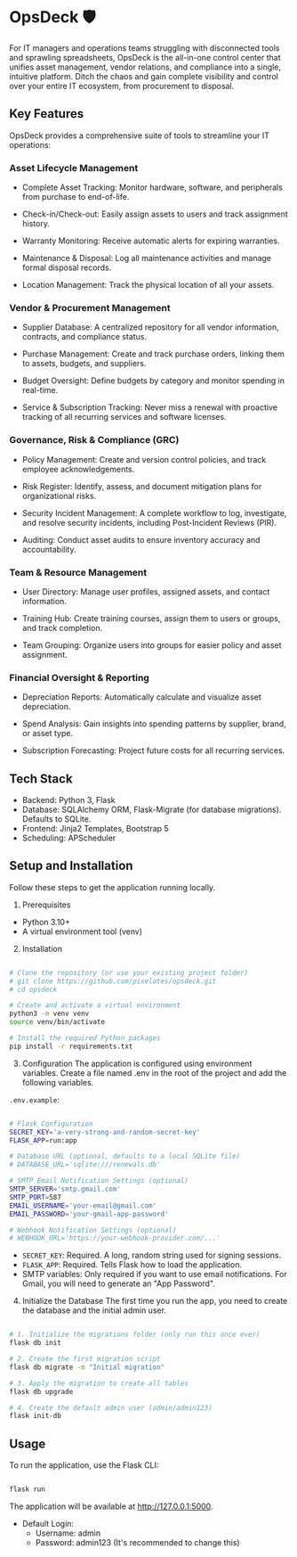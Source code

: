 # OpsDeck 🛡️
For IT managers and operations teams struggling with disconnected tools and sprawling spreadsheets, OpsDeck is the all-in-one control center that unifies asset management, vendor relations, and compliance into a single, intuitive platform. Ditch the chaos and gain complete visibility and control over your entire IT ecosystem, from procurement to disposal.

## Key Features
OpsDeck provides a comprehensive suite of tools to streamline your IT operations:

### Asset Lifecycle Management
- Complete Asset Tracking: Monitor hardware, software, and peripherals from purchase to end-of-life.

- Check-in/Check-out: Easily assign assets to users and track assignment history.

- Warranty Monitoring: Receive automatic alerts for expiring warranties.

- Maintenance & Disposal: Log all maintenance activities and manage formal disposal records.

- Location Management: Track the physical location of all your assets.

### Vendor & Procurement Management
- Supplier Database: A centralized repository for all vendor information, contracts, and compliance status.

- Purchase Management: Create and track purchase orders, linking them to assets, budgets, and suppliers.

- Budget Oversight: Define budgets by category and monitor spending in real-time.

- Service & Subscription Tracking: Never miss a renewal with proactive tracking of all recurring services and software licenses.

### Governance, Risk & Compliance (GRC)
- Policy Management: Create and version control policies, and track employee acknowledgements.

- Risk Register: Identify, assess, and document mitigation plans for organizational risks.

- Security Incident Management: A complete workflow to log, investigate, and resolve security incidents, including Post-Incident Reviews (PIR).

- Auditing: Conduct asset audits to ensure inventory accuracy and accountability.

### Team & Resource Management
- User Directory: Manage user profiles, assigned assets, and contact information.

- Training Hub: Create training courses, assign them to users or groups, and track completion.

- Team Grouping: Organize users into groups for easier policy and asset assignment.

### Financial Oversight & Reporting
- Depreciation Reports: Automatically calculate and visualize asset depreciation.

- Spend Analysis: Gain insights into spending patterns by supplier, brand, or asset type.

- Subscription Forecasting: Project future costs for all recurring services.

## Tech Stack
* Backend: Python 3, Flask
* Database: SQLAlchemy ORM, Flask-Migrate (for database migrations). Defaults to SQLite.
* Frontend: Jinja2 Templates, Bootstrap 5
* Scheduling: APScheduler

## Setup and Installation
Follow these steps to get the application running locally.

1. Prerequisites
* Python 3.10+
* A virtual environment tool (venv)

2. Installation
```bash

# Clone the repository (or use your existing project folder)
# git clone https://github.com/pixelotes/opsdeck.git
# cd opsdeck

# Create and activate a virtual environment
python3 -m venv venv
source venv/bin/activate

# Install the required Python packages
pip install -r requirements.txt
```
3. Configuration
The application is configured using environment variables. Create a file named .env in the root of the project and add the following variables.

`.env.example`:

```bash

# Flask Configuration
SECRET_KEY='a-very-strong-and-random-secret-key'
FLASK_APP=run:app

# Database URL (optional, defaults to a local SQLite file)
# DATABASE_URL='sqlite:///renewals.db'

# SMTP Email Notification Settings (optional)
SMTP_SERVER='smtp.gmail.com'
SMTP_PORT=587
EMAIL_USERNAME='your-email@gmail.com'
EMAIL_PASSWORD='your-gmail-app-password'

# Webhook Notification Settings (optional)
# WEBHOOK_URL='https://your-webhook-provider.com/...'
```
* `SECRET_KEY`: Required. A long, random string used for signing sessions.
* `FLASK_APP`: Required. Tells Flask how to load the application.
* SMTP variables: Only required if you want to use email notifications. For Gmail, you will need to generate an "App Password".

4. Initialize the Database
The first time you run the app, you need to create the database and the initial admin user.

```bash

# 1. Initialize the migrations folder (only run this once ever)
flask db init

# 2. Create the first migration script
flask db migrate -m "Initial migration"

# 3. Apply the migration to create all tables
flask db upgrade

# 4. Create the default admin user (admin/admin123)
flask init-db
```

## Usage
To run the application, use the Flask CLI:

```bash

flask run
```
The application will be available at http://127.0.0.1:5000.

* Default Login:
  + Username: admin
  + Password: admin123 (It's recommended to change this)
